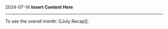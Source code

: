 2024-07-14
__Insert Content Here__
_______________________
To see the overall month: [[July Recap]].